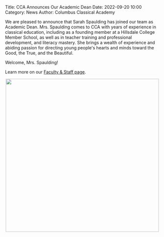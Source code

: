 Title: CCA Announces Our Academic Dean
Date: 2022-09-20 10:00
Category: News
Author: Columbus Classical Academy


We are pleased to announce that Sarah Spaulding has joined our team as Academic Dean. Mrs. Spaulding comes to CCA with years of experience in classical education, including as a founding member at a Hillsdale College Member School, as well as in teacher training and professional development, and literacy mastery. She brings a wealth of experience and abiding passion for directing young people's hearts and minds toward the Good, the True, and the Beautiful.

Welcome, Mrs. Spaulding! 

Learn more on our <a href="https://columbusclassical.org/faculty-staff.html" target="_blank">Faculty & Staff page</a>.

<center>
<img src="https://github.com/columbusclassical/columbusclassical.github.io/blob/main/images/faculty-staff/sarah-spaulding.jpg?raw=true" width="500 px">
</center>